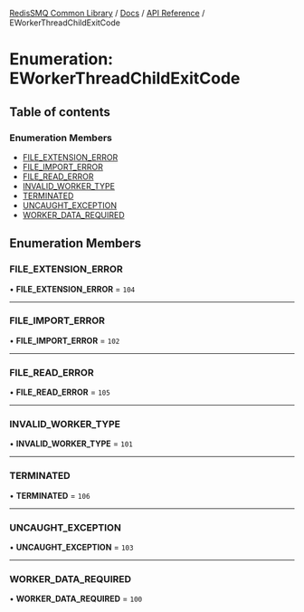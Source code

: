 [RedisSMQ Common Library](../../../README.md) / [Docs](../../README.md) / [API Reference](../README.md) / EWorkerThreadChildExitCode

# Enumeration: EWorkerThreadChildExitCode

## Table of contents

### Enumeration Members

- [FILE\_EXTENSION\_ERROR](EWorkerThreadChildExitCode.md#file_extension_error)
- [FILE\_IMPORT\_ERROR](EWorkerThreadChildExitCode.md#file_import_error)
- [FILE\_READ\_ERROR](EWorkerThreadChildExitCode.md#file_read_error)
- [INVALID\_WORKER\_TYPE](EWorkerThreadChildExitCode.md#invalid_worker_type)
- [TERMINATED](EWorkerThreadChildExitCode.md#terminated)
- [UNCAUGHT\_EXCEPTION](EWorkerThreadChildExitCode.md#uncaught_exception)
- [WORKER\_DATA\_REQUIRED](EWorkerThreadChildExitCode.md#worker_data_required)

## Enumeration Members

### FILE\_EXTENSION\_ERROR

• **FILE\_EXTENSION\_ERROR** = ``104``

___

### FILE\_IMPORT\_ERROR

• **FILE\_IMPORT\_ERROR** = ``102``

___

### FILE\_READ\_ERROR

• **FILE\_READ\_ERROR** = ``105``

___

### INVALID\_WORKER\_TYPE

• **INVALID\_WORKER\_TYPE** = ``101``

___

### TERMINATED

• **TERMINATED** = ``106``

___

### UNCAUGHT\_EXCEPTION

• **UNCAUGHT\_EXCEPTION** = ``103``

___

### WORKER\_DATA\_REQUIRED

• **WORKER\_DATA\_REQUIRED** = ``100``
